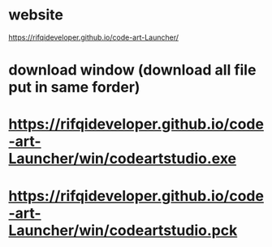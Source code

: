 # website
  https://rifqideveloper.github.io/code-art-Launcher/
# download window (download all file put in same forder)
#  https://rifqideveloper.github.io/code-art-Launcher/win/codeartstudio.exe
#  https://rifqideveloper.github.io/code-art-Launcher/win/codeartstudio.pck

